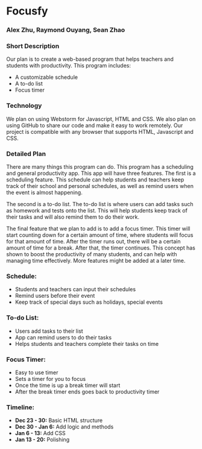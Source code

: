 # Focusfy

### Alex Zhu, Raymond Ouyang, Sean Zhao

### Short Description
Our plan is to create a web-based program that helps teachers and students with productivity. This program includes:
* A customizable schedule
* A to-do list
* Focus timer

### Technology
We plan on using Webstorm for Javascript, HTML and CSS. We also plan on using GitHub to share our code and make it easy to work remotely. Our project is compatible with any browser that supports HTML, Javascript and CSS.

### Detailed Plan
There are many things this program can do. This program has a scheduling and general productivity app. This app will have three features. The first is a scheduling feature. This schedule can help students and teachers keep track of their school and personal schedules, as well as remind users when the event is almost happening. 

The second is a to-do list. The to-do list is where users can add tasks such as homework and tests onto the list. This will help students keep track of their tasks and will also remind them to do their work. 

The final feature that we plan to add is to add a focus timer. This timer will start counting down for a certain amount of time, where students will focus for that amount of time. After the timer runs out, there will be a certain amount of time for a break. After that, the timer continues. This concept has shown to boost the productivity of many students, and can help with managing time effectively. More features might be added at a later time.

### Schedule:
  * Students and teachers can input their schedules
  * Remind users before their event
  * Keep track of special days such as holidays, special events

### To-do List:
  * Users add tasks to their list
  * App can remind users to do their tasks
  * Helps students and teachers complete their tasks on time

### Focus Timer:
  * Easy to use timer
  * Sets a timer for you to focus
  * Once the time is up a break timer will start
  * After the break timer ends goes back to productivity timer

### Timeline:
  * **Dec 23 - 30:** Basic HTML structure
  * **Dec 30 - Jan 6:** Add logic and methods
  * **Jan 6 - 13:** Add CSS
  * **Jan 13 - 20:** Polishing
